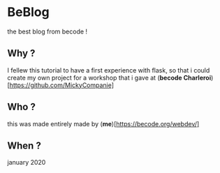 # BeBlog

the best blog from becode !

## Why ? 

I fellew this tutorial to have a first experience with flask, so that i could create my own project for a workshop that i gave at (__becode Charleroi__)[https://github.com/MickyCompanie] 

## Who ?

this was made entirely made by (__me__)[https://becode.org/webdev/]

## When ?

january 2020